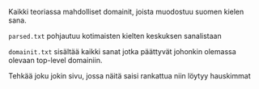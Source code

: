 Kaikki teoriassa mahdolliset domainit, joista muodostuu suomen kielen sana.

`parsed.txt` pohjautuu kotimaisten kielten keskuksen sanalistaan

`domainit.txt` sisältää kaikki sanat jotka päättyvät johonkin olemassa olevaan top-level domainiin.

Tehkää joku jokin sivu, jossa näitä saisi rankattua niin löytyy hauskimmat
